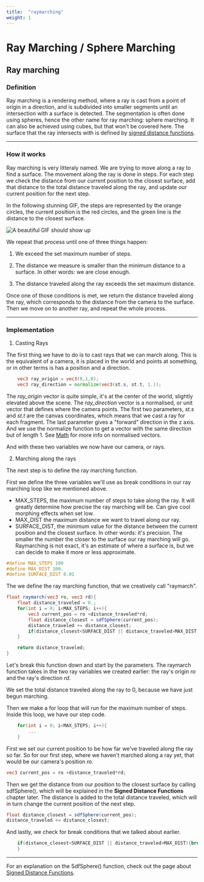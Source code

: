 ```yaml
---
title:  "raymarching"
weight: 1
---
```

<!-- Mathjax Support -->
<script type="text/javascript" async
  src="https://cdn.mathjax.org/mathjax/latest/MathJax.js?config=TeX-MML-AM_CHTML">
</script>

# Ray Marching / Sphere Marching

## Ray marching
### Definition
Ray marching is a rendering method, where a ray is cast from a point of origin in a direction, and is subdivided into smaller segments until an intersection with a surface is detected. 
The segmentation is often done using spheres, hence the other name for ray marching: sphere marching. It can also be achieved using cubes, but that won't be covered here.
The surface that the ray intersects with is defined by [signed distance functions](https://en.wikipedia.org/wiki/Signed_distance_function).

---
### How it works
Ray marching is very litteraly named. We are trying to move along a ray to find a surface. The movement along the ray is done in steps. For each step we check the distance from our current position to the closest surface, add that distance to the total distance traveled along the ray, and update our current position for the next step.


In the following stunning GIF, the steps are represented by the orange circles, the current position is the red circles, and the green line is the distance to the closest surface.

![A beautiful GIF should show up](/raymarching/ray_marching_steps.gif)

 We repeat that process until one of three things happen:

1. We exceed the set maximum number of steps.

2. The distance we measure is smaller than the minimum distance to a surface. In other words: we are close enough.

3. The distance traveled along the ray exceeds the set maximum distance.

Once one of those conditions is met, we return the distance traveled along the ray, which corresponds to the distance from the camera to the surface. Then we move on to another ray, and repeat the whole process.

---

### Implementation
1. Casting Rays

The first thing we have to do is to cast rays that we can march along. This is the equivalent of a camera, it is placed in the world and points at something, or in other terms is has a position and a direction.
```glsl
    vec3 ray_origin = vec3(0,1,0);
    vec3 ray_direction = normalize(vec3(st.s, st.t, 1.));
```
The _ray_origin_ vector is quite simple, it's at the center of the world, slightly elevated above the scene.
The _ray_direction_ vector is a normalised, or unit vector that defines where the camera points. The first two parameters, _st.s_ and _st.t_ are the canvas coordinates, which means that we cast a ray for each fragment. The last parameter gives a "forward" direction in the z axis. And we use the normalize function to get a vector with the same direction but of length 1. See [Math]({{<ref"/docs/shaders/math/math.md">}} "Math") for more info on normalised vectors.

And with these two variables we now have our camera, or rays.

2. Marching along the rays

The next step is to define the ray marching function. 

First we define the three variables we'll use as break conditions in our ray marching loop like we mentioned above.
-  MAX_STEPS, the maximum number of steps to take along the ray. It will greatly determine how precise the ray marching will be. Can give cool morphing effects when set low.
- MAX_DIST the maximum distance we want to travel along our ray.
- SURFACE_DIST, the minimum value for the distance between the current position and the closest surface. In other words: it's precision. The smaller the number the closer to the surface our ray marching will go. Raymarching is not exact, it's an estimate of where a surface is, but we can decide to make it more or less approximate.

``` c
#define MAX_STEPS 100
#define MAX_DIST 100.
#define SURFACE_DIST 0.01
```

The we define the ray marching function, that we creatively call "raymarch".

``` glsl
float raymarch(vec3 ro, vec3 rd){
    float distance_traveled = 0.;
    for(int i = 0; i<MAX_STEPS; i++){
        vec3 current_pos = ro +distance_traveled*rd;
        float distance_closest = sdfSphere(current_pos);
        distance_traveled += distance_closest;
        if(distance_closest<SURFACE_DIST || distance_traveled>MAX_DIST){break;}
    }

    return distance_traveled;
}
```

Let's break this function down and start by the parameters.
The raymarch function takes in the two ray variables we created earlier: the ray's origin _ro_ and the ray's direction _rd_.

We set the total distance traveled along the ray to 0, because we have just begun marching.

Then we make a for loop that will run for the maximum number of steps. Inside this loop, we have our step code.
~~~ glsl
    for(int i = 0; i<MAX_STEPS; i++){
        ...
    }
~~~
 First we set our current position to be how far we've traveled along the ray so far. So for our first step, where we haven't marched along a ray yet, that would be our camera's position _ro_. 
```glsl
vec3 current_pos = ro +distance_traveled*rd;
```

Then we get the distance from our position to the closest surface by calling sdfSphere(), which will be explained in the __Signed Distance Functions__ chapter later. The distance is added to the total distance traveled, which will in turn change the current position of the next step.

```glsl
float distance_closest = sdfSphere(current_pos);
distance_traveled += distance_closest;
```
And lastly, we check for break conditions that we talked about earlier.
```glsl
    if(distance_closest<SURFACE_DIST || distance_traveled>MAX_DIST){break;}
    }
```
---

For an explanation on the SdfSphere() function, check out the page about [Signed Distance Functions](.\sdf.md).